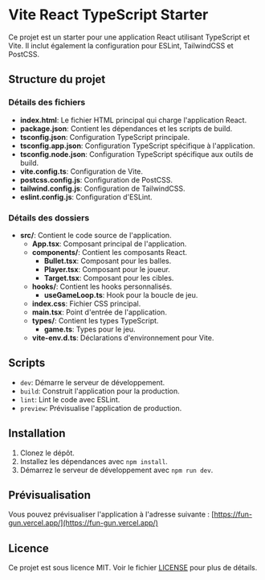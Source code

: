 # Vite React TypeScript Starter

Ce projet est un starter pour une application React utilisant TypeScript et Vite. Il inclut également la configuration pour ESLint, TailwindCSS et PostCSS.

## Structure du projet

### Détails des fichiers

- **index.html**: Le fichier HTML principal qui charge l'application React.
- **package.json**: Contient les dépendances et les scripts de build.
- **tsconfig.json**: Configuration TypeScript principale.
- **tsconfig.app.json**: Configuration TypeScript spécifique à l'application.
- **tsconfig.node.json**: Configuration TypeScript spécifique aux outils de build.
- **vite.config.ts**: Configuration de Vite.
- **postcss.config.js**: Configuration de PostCSS.
- **tailwind.config.js**: Configuration de TailwindCSS.
- **eslint.config.js**: Configuration d'ESLint.

### Détails des dossiers

- **src/**: Contient le code source de l'application.
  - **App.tsx**: Composant principal de l'application.
  - **components/**: Contient les composants React.
    - **Bullet.tsx**: Composant pour les balles.
    - **Player.tsx**: Composant pour le joueur.
    - **Target.tsx**: Composant pour les cibles.
  - **hooks/**: Contient les hooks personnalisés.
    - **useGameLoop.ts**: Hook pour la boucle de jeu.
  - **index.css**: Fichier CSS principal.
  - **main.tsx**: Point d'entrée de l'application.
  - **types/**: Contient les types TypeScript.
    - **game.ts**: Types pour le jeu.
  - **vite-env.d.ts**: Déclarations d'environnement pour Vite.

## Scripts

- `dev`: Démarre le serveur de développement.
- `build`: Construit l'application pour la production.
- `lint`: Lint le code avec ESLint.
- `preview`: Prévisualise l'application de production.

## Installation

1. Clonez le dépôt.
2. Installez les dépendances avec `npm install`.
3. Démarrez le serveur de développement avec `npm run dev`.


## Prévisualisation

Vous pouvez prévisualiser l'application à l'adresse suivante : [https://fun-gun.vercel.app/](https://fun-gun.vercel.app/)


## Licence

Ce projet est sous licence MIT. Voir le fichier [LICENSE](LICENSE) pour plus de détails.